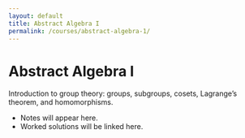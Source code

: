 ```yaml
---
layout: default
title: Abstract Algebra I
permalink: /courses/abstract-algebra-1/
---
```


# Abstract Algebra I

Introduction to group theory: groups, subgroups, cosets, Lagrange’s theorem, and homomorphisms.  

- Notes will appear here.  
- Worked solutions will be linked here.  
